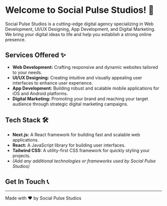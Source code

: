 # Welcome to Social Pulse Studios! 🚀

Social Pulse Studios is a cutting-edge digital agency specializing in Web Development, UI/UX Designing, App Development, and Digital Marketing. We bring your digital ideas to life and help you establish a strong online presence.

## Services Offered ✨

- **Web Development:** Crafting responsive and dynamic websites tailored to your needs.
- **UI/UX Designing:** Creating intuitive and visually appealing user interfaces to enhance user experience.
- **App Development:** Building robust and scalable mobile applications for iOS and Android platforms.
- **Digital Marketing:** Promoting your brand and reaching your target audience through strategic digital marketing campaigns.

## Tech Stack 🛠️

- **Next.js:** A React framework for building fast and scalable web applications.
- **React:** A JavaScript library for building user interfaces.
- **Tailwind CSS:** A utility-first CSS framework for quickly styling your projects.
- *(Add any additional technologies or frameworks used by Social Pulse Studios)*

## Get In Touch 📞
<!--
Ready to take your digital presence to the next level? Contact us today to discuss your project requirements and let's bring your ideas to life!

- **Website:** [socialpulsestudios.com](https://socialpulsestudios.com)
- **Email:** contact@socialpulsestudios.com
- **Phone:** +1 (555) 123-4567

Follow us on [Twitter](https://twitter.com/socialpulse) for updates and insights! -->

---

Made with ❤️ by Social Pulse Studios
